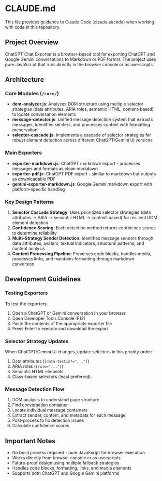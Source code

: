 # CLAUDE.md

This file provides guidance to Claude Code (claude.ai/code) when working with code in this repository.

## Project Overview

ChatGPT Chat Exporter is a browser-based tool for exporting ChatGPT and Google Gemini conversations to Markdown or PDF format. The project uses pure JavaScript that runs directly in the browser console or as userscripts.

## Architecture

### Core Modules (`/core/`)
- **dom-analyzer.js**: Analyzes DOM structure using multiple selector strategies (data attributes, ARIA roles, semantic HTML, content-based) to locate conversation elements
- **message-detector.js**: Unified message detection system that extracts messages, identifies senders, and processes content with formatting preservation
- **selector-cascade.js**: Implements a cascade of selector strategies for robust element detection across different ChatGPT/Gemini UI versions

### Main Exporters
- **exporter-markdown.js**: ChatGPT markdown export - processes messages and formats as clean markdown
- **exporter-pdf.js**: ChatGPT PDF export - similar to markdown but outputs as downloadable PDF
- **gemini-exporter-markdown.js**: Google Gemini markdown export with platform-specific handling

### Key Design Patterns
1. **Selector Cascade Strategy**: Uses prioritized selector strategies (data attributes → ARIA → semantic HTML → content-based) for resilient DOM element detection
2. **Confidence Scoring**: Each detection method returns confidence scores to determine reliability
3. **Multi-Strategy Sender Detection**: Identifies message senders through data attributes, avatars, textual indicators, structural patterns, and content analysis
4. **Content Processing Pipeline**: Preserves code blocks, handles media, processes links, and maintains formatting through markdown conversion

## Development Guidelines

### Testing Exporters
To test the exporters:
1. Open a ChatGPT or Gemini conversation in your browser
2. Open Developer Tools Console (F12)
3. Paste the contents of the appropriate exporter file
4. Press Enter to execute and download the export

### Selector Strategy Updates
When ChatGPT/Gemini UI changes, update selectors in this priority order:
1. Data attributes (`[data-testid*="..."]`)
2. ARIA roles (`[role="..."]`) 
3. Semantic HTML elements
4. Class-based selectors (least preferred)

### Message Detection Flow
1. DOM analysis to understand page structure
2. Find conversation container
3. Locate individual message containers
4. Extract sender, content, and metadata for each message
5. Post-process to fix detection issues
6. Calculate confidence scores

## Important Notes

- No build process required - pure JavaScript for browser execution
- Works directly from browser console or as userscripts
- Future-proof design using multiple fallback strategies
- Handles code blocks, formatting, links, and media elements
- Supports both ChatGPT and Google Gemini platforms